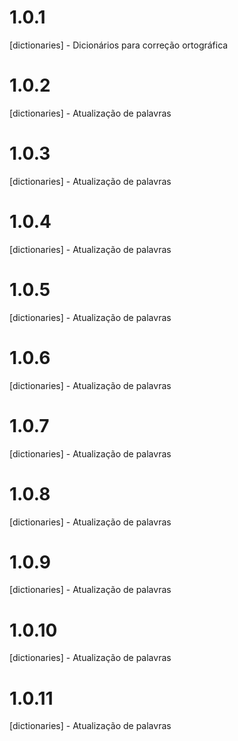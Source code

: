 # 1.0.1

[dictionaries] - Dicionários para correção ortográfica

# 1.0.2

[dictionaries] - Atualização de palavras

# 1.0.3

[dictionaries] - Atualização de palavras

# 1.0.4

[dictionaries] - Atualização de palavras

# 1.0.5

[dictionaries] - Atualização de palavras

# 1.0.6

[dictionaries] - Atualização de palavras

# 1.0.7

[dictionaries] - Atualização de palavras

# 1.0.8

[dictionaries] - Atualização de palavras

# 1.0.9

[dictionaries] - Atualização de palavras

# 1.0.10

[dictionaries] - Atualização de palavras

# 1.0.11

[dictionaries] - Atualização de palavras
